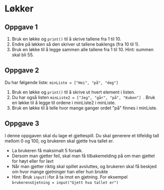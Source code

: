 # Løkker

## Oppgave 1
1. Bruk en løkke og `print()` til å skrive tallene fra 1 til 10.
2. Endre på løkken så den skriver ut tallene baklengs (fra 10 til 1). 
3. Bruk en løkke til å legge sammen alle tallene fra 1 til 10. Hint: summen skal bli 55.


## Oppgave 2
Du har følgende liste: `minListe = ["Hei", "på", "deg"] `
1. Bruk en løkke og `print()` til å skrive ut hvert element i listen.
2. Du har også listen `minListe2 = ["Jeg", "går", "på", "Kuben"] `. Bruk en løkke til å legge til ordene i minListe2 i minListe.
3. Bruk en løkke til å telle hvor mange ganger ordet "på" finnes i minListe.

## Oppgave 3
I denne oppgaven skal du lage et gjettespill. Du skal generere et tilfeldig tall mellom 0 og 100, og brukeren skal gjette hva tallet er.

- La brukeren få maksimalt 5 forsøk.
- Dersom man gjetter feil, skal man få tilbakemelding på om man gjettet for høyt eller for lavt
- Når man gjetter riktig skal spillet avsluttes, og brukeren skal få beskjed om hvor mange gjetninger han eller hun brukte 
- Hint: Bruk `input()`for å ta imot en gjetning. For eksempel `brukerensGjetning = input("Gjett hva tallet er")` 
